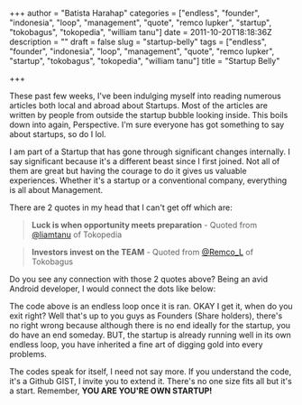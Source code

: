 +++
author = "Batista Harahap"
categories = ["endless", "founder", "indonesia", "loop", "management", "quote", "remco lupker", "startup", "tokobagus", "tokopedia", "william tanu"]
date = 2011-10-20T18:18:36Z
description = ""
draft = false
slug = "startup-belly"
tags = ["endless", "founder", "indonesia", "loop", "management", "quote", "remco lupker", "startup", "tokobagus", "tokopedia", "william tanu"]
title = "Startup Belly"

+++


These past few weeks, I've been indulging myself into reading numerous articles both local and abroad about Startups. Most of the articles are written by people from outside the startup bubble looking inside. This boils down into again, Perspective. I'm sure everyone has got something to say about startups, so do I lol.

I am part of a Startup that has gone through significant changes internally. I say significant because it's a different beast since I first joined. Not all of them are great but having the courage to do it gives us valuable experiences. Whether it's a startup or a conventional company, everything is all about Management.

There are 2 quotes in my head that I can't get off which are:
<blockquote><strong>Luck is when opportunity meets preparation</strong> - Quoted from <a href="http://twitter.com/liamtanu" target="_blank">@liamtanu</a> of Tokopedia</blockquote>

<blockquote><strong>Investors invest on the TEAM</strong> - Quoted from <a href="http://twitter.com/remco_l" target="_blank">@Remco_L</a> of Tokobagus</blockquote>

Do you see any connection with those 2 quotes above? Being an avid Android developer, I would connect the dots like below:

<script src="https://gist.github.com/1301843.js"> </script>

The code above is an endless loop once it is ran. OKAY I get it, when do you exit right? Well that's up to you guys as Founders (Share holders), there's no right wrong because although there is no end ideally for the startup, you do have an end someday. BUT, the startup is already running well in its own endless loop, you have inherited a fine art of digging gold into every problems.

The codes speak for itself, I need not say more. If you understand the code, it's a Github GIST, I invite you to extend it. There's no one size fits all but it's a start. Remember, <strong>YOU ARE YOU'RE OWN STARTUP!</strong>